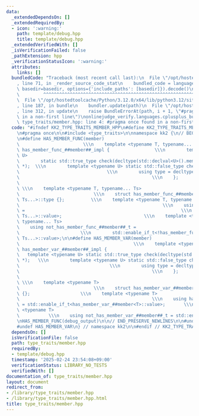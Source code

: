 ```yaml
---
data:
  _extendedDependsOn: []
  _extendedRequiredBy:
  - icon: ':warning:'
    path: template/debug.hpp
    title: template/debug.hpp
  _extendedVerifiedWith: []
  _isVerificationFailed: false
  _pathExtension: hpp
  _verificationStatusIcon: ':warning:'
  attributes:
    links: []
  bundledCode: "Traceback (most recent call last):\n  File \"/opt/hostedtoolcache/Python/3.12.0/x64/lib/python3.12/site-packages/onlinejudge_verify/documentation/build.py\"\
    , line 71, in _render_source_code_stat\n    bundled_code = language.bundle(stat.path,\
    \ basedir=basedir, options={'include_paths': [basedir]}).decode()\n          \
    \         ^^^^^^^^^^^^^^^^^^^^^^^^^^^^^^^^^^^^^^^^^^^^^^^^^^^^^^^^^^^^^^^^^^^^^^^^^^^^^^^^^\n\
    \  File \"/opt/hostedtoolcache/Python/3.12.0/x64/lib/python3.12/site-packages/onlinejudge_verify/languages/cplusplus.py\"\
    , line 187, in bundle\n    bundler.update(path)\n  File \"/opt/hostedtoolcache/Python/3.12.0/x64/lib/python3.12/site-packages/onlinejudge_verify/languages/cplusplus_bundle.py\"\
    , line 312, in update\n    raise BundleErrorAt(path, i + 1, \"#pragma once found\
    \ in a non-first line\")\nonlinejudge_verify.languages.cplusplus_bundle.BundleErrorAt:\
    \ type_traits/member.hpp: line 4: #pragma once found in a non-first line\n"
  code: "#ifndef KK2_TYPE_TRAITS_MEMBER_HPP\n#define KK2_TYPE_TRAITS_MEMBER_HPP 1\n\
    \n#pragma once\n\n#include <type_traits>\n\nnamespace kk2 {\n// BEGIN_PRESERVE_NEWLINES\n\
    \n#define HAS_MEMBER_FUNC(member)                                            \
    \                        \\\n    template <typename T, typename... Ts> struct\
    \ has_member_func_##member##_impl {                 \\\n        template <typename\
    \ U>                                                                      \\\n\
    \        static std::true_type check(decltype(std::declval<U>().member(std::declval<Ts>()...))\
    \ *);  \\\n        template <typename U> static std::false_type check(...);  \
    \                                 \\\n        using type = decltype(check<T>(nullptr));\
    \                                                  \\\n    };                \
    \                                                                            \
    \ \\\n    template <typename T, typename... Ts>                              \
    \                            \\\n    struct has_member_func_##member : has_member_func_##member##_impl<T,\
    \ Ts...>::type {};          \\\n    template <typename T, typename... Ts>    \
    \                                                      \\\n    using has_member_func_##member##_t\
    \ =                                                           \\\n        std::enable_if_t<has_member_func_##member<T,\
    \ Ts...>::value>;                               \\\n    template <typename T,\
    \ typename... Ts>                                                          \\\n\
    \    using not_has_member_func_##member##_t =                                \
    \                       \\\n        std::enable_if_t<!has_member_func_##member<T,\
    \ Ts...>::value>;\n\n#define HAS_MEMBER_VAR(member)                          \
    \                                           \\\n    template <typename T> struct\
    \ has_member_var_##member##_impl {                                  \\\n     \
    \   template <typename U> static std::true_type check(decltype(std::declval<U>().member)\
    \ *);   \\\n        template <typename U> static std::false_type check(...); \
    \                                  \\\n        using type = decltype(check<T>(nullptr));\
    \                                                  \\\n    };                \
    \                                                                            \
    \ \\\n    template <typename T>                                              \
    \                            \\\n    struct has_member_var_##member : has_member_var_##member##_impl<T>::type\
    \ {};                   \\\n    template <typename T>                        \
    \                                                  \\\n    using has_member_var_##member##_t\
    \ = std::enable_if_t<has_member_var_##member<T>::value>;       \\\n    template\
    \ <typename T>                                                               \
    \           \\\n    using not_has_member_var_##member##_t = std::enable_if_t<!has_member_var_##member<T>::value>;\n\
    \nHAS_MEMBER_FUNC(debug_output)\n\n// END_PRESERVE_NEWLINES\n\n#undef HAS_MEMBER_FUNC\n\
    #undef HAS_MEMBER_VAR\n} // namespace kk2\n\n#endif // KK2_TYPE_TRAITS_MEMBER_HPP\n"
  dependsOn: []
  isVerificationFile: false
  path: type_traits/member.hpp
  requiredBy:
  - template/debug.hpp
  timestamp: '2025-02-24 23:54:08+09:00'
  verificationStatus: LIBRARY_NO_TESTS
  verifiedWith: []
documentation_of: type_traits/member.hpp
layout: document
redirect_from:
- /library/type_traits/member.hpp
- /library/type_traits/member.hpp.html
title: type_traits/member.hpp
---
```

